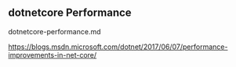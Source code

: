 ## dotnetcore Performance

dotnetcore-performance.md

https://blogs.msdn.microsoft.com/dotnet/2017/06/07/performance-improvements-in-net-core/

